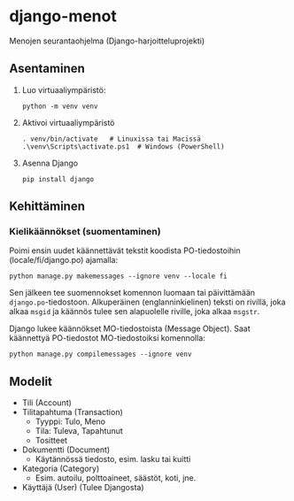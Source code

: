 # django-menot
Menojen seurantaohjelma (Django-harjoitteluprojekti)

## Asentaminen

1. Luo virtuaaliympäristö:

       python -m venv venv

2. Aktivoi virtuaaliympäristö

       . venv/bin/activate   # Linuxissa tai Macissä
       .\venv\Scripts\activate.ps1  # Windows (PowerShell)

3. Asenna Django

       pip install django

## Kehittäminen

### Kielikäännökset (suomentaminen)

Poimi ensin uudet käännettävät tekstit koodista PO-tiedostoihin
(locale/fi/django.po) ajamalla:

    python manage.py makemessages --ignore venv --locale fi

Sen jälkeen tee suomennokset komennon luomaan tai päivittämään
`django.po`-tiedostoon.  Alkuperäinen (englanninkielinen) teksti on
rivillä, joka alkaa `msgid` ja käännös tulee sen alapuolelle riville,
joka alkaa `msgstr`.

Django lukee käännökset MO-tiedostoista (Message Object). Saat
käännettyä PO-tiedostot MO-tiedostoiksi komennolla:

    python manage.py compilemessages --ignore venv

## Modelit

* Tili (Account)
* Tilitapahtuma (Transaction)
  - Tyyppi: Tulo, Meno
  - Tila: Tuleva, Tapahtunut
  - Tositteet
* Dokumentti (Document)
  - Käytännössä tiedosto, esim. lasku tai kuitti
* Kategoria (Category)
  - Esim. autoilu, polttoaineet, säästöt, koti, jne.
* Käyttäjä (User) (Tulee Djangosta)
